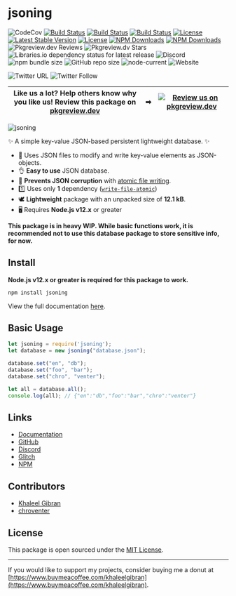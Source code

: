 # jsoning

![CodeCov](https://codecov.io/gh/khalby786/jsoning/branch/master/graph/badge.svg)
[![Build Status](https://travis-ci.org/khalby786/jsoning.svg?branch=master)](https://travis-ci.org/khalby786/jsoning)
[![Build Status](https://img.shields.io/github/forks/khalby786/jsoning.svg)](https://github.com/khalby786/jsoning)
[![Build Status](https://img.shields.io/github/stars/khalby786/jsoning.svg)](https://github.com/khalby786/jsoning)
[![License](https://img.shields.io/github/license/khalby786/jsoning.svg)](https://github.com/khalby786/jsoning)
[![Latest Stable Version](https://img.shields.io/npm/v/jsoning.svg)](https://www.npmjs.com/package/jsoning)
[![License](https://img.shields.io/npm/l/jsoning.svg)](https://www.npmjs.com/package/jsoning)
[![NPM Downloads](https://img.shields.io/npm/dt/jsoning.svg)](https://www.npmjs.com/package/jsoning)
[![NPM Downloads](https://img.shields.io/npm/dm/jsoning.svg)](https://www.npmjs.com/package/jsoning)
![Pkgreview.dev Reviews](https://img.shields.io/pkgreview/rating/npm/jsoning)
![Pkgreview.dv Stars](https://img.shields.io/pkgreview/stars/npm/jsoning)
![Libraries.io dependency status for latest release](https://img.shields.io/librariesio/release/npm/jsoning)
![Discord](https://img.shields.io/discord/698841420412354581)
![npm bundle size](https://img.shields.io/bundlephobia/min/jsoning)
![GitHub repo size](https://img.shields.io/github/repo-size/khalby786/jsoning)
![node-current](https://img.shields.io/node/v/jsoning)
![Website](https://img.shields.io/website?down_color=red&down_message=offline&up_color=green&up_message=online&url=https%3A%2F%2Fkhalby786.github.io%2Fjsoning)

![Twitter URL](https://img.shields.io/twitter/url?style=social&url=https%3A%2F%2Fkhalby786.github.io%2Fjsoning)
![Twitter Follow](https://img.shields.io/twitter/follow/khalby786?style=social)


| **Like us a lot?** Help others know why you like us! **Review this package on [pkgreview.dev](https://pkgreview.dev/npm/jsoning)** | ➡   | [![Review us on pkgreview.dev](https://i.ibb.co/McjVMfb/pkgreview-dev.jpg)](https://pkgreview.dev/npm/jsoning) |             
| ----------------------------------------------------------------------------------------------------------------------------------------- | --- | --------------------------------------------------------------------------------------------------------------------- |

![jsoning](https://cdn.glitch.com/c393fad9-338a-43b4-9a2f-8ba07e26d39d%2Fjsoning.png?v=1589190601684)

✨ A simple key-value JSON-based persistent lightweight database. ✨

* 📝 Uses JSON files to modify and write key-value elements as JSON-objects.
* 👌 **Easy to use** JSON database.
* 🚫 **Prevents JSON corruption** with [atomic file writing](https://github.com/npm/write-file-atomic).
* 1️⃣ Uses only **1** dependency ([`write-file-atomic`](https://github.com/npm/write-file-atomic))
* 🕊️ **Lightweight** package with an unpacked size of **12.1 kB**.
* 🖥️ Requires **Node.js v12.x** or greater

**This package is in heavy WIP. While basic functions work, it is recommended not to use this database package to store sensitive info, for now.**

## Install

**Node.js v12.x or greater is required for this package to work.**

```js
npm install jsoning
```

View the full documentation [here](https://khalby786.github.io/jsoning).

## Basic Usage

```js
let jsoning = require('jsoning');
let database = new jsoning("database.json");

database.set("en", "db");
database.set("foo", "bar");
database.set("chro", "venter");

let all = database.all();
console.log(all); // {"en":"db","foo":"bar","chro":"venter"}
```

## Links

* [Documentation](https://khalby786.github.io/jsoning)
* [GitHub](https://github.com/khalby786/jsoning)
* [Discord](https://discord.gg/3v8P9RE)
* [Glitch](https://glitch.com/~jsoning)
* [NPM](https://npmjs.org/jsoning)

## Contributors

* [Khaleel Gibran](https://khaleelgibran.com) 
* [chroventer](https://github.com/chroventer)

## License

This package is open sourced under the [MIT License](https://github.com/khalby786/jsoning/blob/master/LICENSE.md).

---

If you would like to support my projects, consider buying me a donut at [https://www.buymeacoffee.com/khaleelgibran](https://www.buymeacoffee.com/khaleelgibran).
